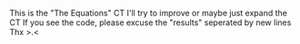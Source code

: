 This is the "The Equations" CT
I'll try to improve or maybe just expand the CT
If you see the code, please excuse the "results" seperated by new lines
Thx >.<
